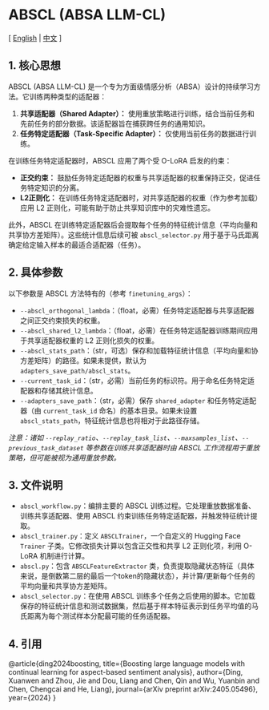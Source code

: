 # ABSCL (ABSA LLM-CL)

\[ [English](README.md) | [中文](README_zh.md) \]

## 1. 核心思想

ABSCL (ABSA LLM-CL) 是一个专为方面级情感分析（ABSA）设计的持续学习方法。它训练两种类型的适配器：

1. **共享适配器（Shared Adapter）：** 使用重放策略进行训练，结合当前任务和先前任务的部分数据。该适配器旨在捕获跨任务的通用知识。
2. **任务特定适配器（Task-Specific Adapter）：** 仅使用当前任务的数据进行训练。

在训练任务特定适配器时，ABSCL 应用了两个受 O-LoRA 启发的约束：
* **正交约束：** 鼓励任务特定适配器的权重与共享适配器的权重保持正交，促进任务特定知识的分离。
* **L2正则化：** 在训练任务特定适配器时，对共享适配器的权重（作为参考加载）应用 L2 正则化，可能有助于防止共享知识库中的灾难性遗忘。

此外，ABSCL 在训练特定适配器后会提取每个任务的特征统计信息（平均向量和共享协方差矩阵）。这些统计信息后续可被 `abscl_selector.py` 用于基于马氏距离确定给定输入样本的最适合适配器（任务）。

## 2. 具体参数

以下参数是 ABSCL 方法特有的（参考 `finetuning_args`）：

* `--abscl_orthogonal_lambda`：（float，必需）任务特定适配器与共享适配器之间正交约束损失的权重。
* `--abscl_shared_l2_lambda`：（float，必需）在任务特定适配器训练期间应用于共享适配器权重的 L2 正则化损失的权重。
* `--abscl_stats_path`：（str，可选）保存和加载特征统计信息（平均向量和协方差矩阵）的路径。如果未提供，默认为 `adapters_save_path/abscl_stats`。
* `--current_task_id`：（str，必需）当前任务的标识符。用于命名任务特定适配器和存储其统计信息。
* `--adapters_save_path`：（str，必需）保存 `shared_adapter` 和任务特定适配器（由 `current_task_id` 命名）的基本目录。如果未设置 `abscl_stats_path`，特征统计信息也将相对于此路径存储。

*注意：诸如 `--replay_ratio`、`--replay_task_list`、`--maxsamples_list`、`--previous_task_dataset` 等参数在训练共享适配器时由 ABSCL 工作流程用于重放策略，但可能被视为通用重放参数。*

## 3. 文件说明

* `abscl_workflow.py`：编排主要的 ABSCL 训练过程。它处理重放数据准备、训练共享适配器、使用 ABSCL 约束训练任务特定适配器，并触发特征统计提取。
* `abscl_trainer.py`：定义 `ABSCLTrainer`，一个自定义的 Hugging Face `Trainer` 子类。它修改损失计算以包含正交性和共享 L2 正则化项，利用 O-LoRA 机制进行计算。
* `abscl.py`：包含 `ABSCLFeatureExtractor` 类，负责提取隐藏状态特征（具体来说，是倒数第二层的最后一个token的隐藏状态），并计算/更新每个任务的平均向量和共享协方差矩阵。
* `abscl_selector.py`：在使用 ABSCL 训练多个任务之后使用的脚本。它加载保存的特征统计信息和测试数据集，然后基于样本特征表示到任务平均值的马氏距离为每个测试样本分配最可能的任务适配器。

## 4. 引用

@article{ding2024boosting,
  title={Boosting large language models with continual learning for aspect-based sentiment analysis},
  author={Ding, Xuanwen and Zhou, Jie and Dou, Liang and Chen, Qin and Wu, Yuanbin and Chen, Chengcai and He, Liang},
  journal={arXiv preprint arXiv:2405.05496},
  year={2024}
}